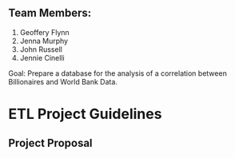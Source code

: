 ## Team Members:
1. Geoffery Flynn
2. Jenna Murphy
3. John Russell
4. Jennie Cinelli

Goal: Prepare a database for the analysis of a correlation between Billionaires and World Bank Data.

# ETL Project Guidelines
## Project Proposal


